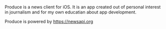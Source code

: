 Produce is a news client for iOS. It is an app created out of personal interest in journalism and for my own educatian about app development.

Produce is powered by https://newsapi.org
